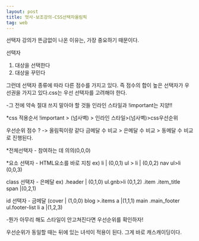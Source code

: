 ```yaml
---
layout: post
title: 멋사-보조강의-CSS선택자올림픽
tag: web
---
```

선택자 강의가 뜬금없이 나온 이유는, 가장 중요하기 때문이다.
 
 선택자 
1. 대상을 선택한다 
2. 대상을 꾸민다

그런데 선택자 종류에 따라 다른 점수를 가지고 있다. 즉 점수의 합이 높은 선택자가 우선권을 가지고 있다.css는 우선 선택자를 고려해야 한다.

-그 전에 약속 절대 쓰지 말아야 할 것들 인라인 스타일과 !important는 지양!!

*css 적용순서
!important > (넘사벽) > 인라인 스타일>(넘사벽)>css우선순위

우선순위 점수 ? -> 올림픽이랑 같다
금메달 수 비교 > 은메달 수 비교 > 동메달 수 비교로 진행된다.

*전체선택자 - 참여하는 데 의의(0,0,0)

*요소 선택자 - HTML요소를 바로 지칭 
ex) li | (0,0,1)
ul > li | (0,0,2)
nav ul>li (0,0,3)

class 선택자 - 은메달
ex) .header | (0,1,0)
ul.gnb>li (0,1,2)
.item .item_title span |(0,2,1)

id 선택자 - 금메달
(cover | (1,0,0)
blog >.items a |(1,1,1)
main .main_footer ul.footer-list li a |(1,2,3)

-뭔가 아무리 해도 스타일이 안고쳐진다면 우선순위를 확인하자!

우선순위가 동일할 때는 뒤에 있는 녀석이 적용이 된다. 그게 바로 캐스캐이딩이다.


